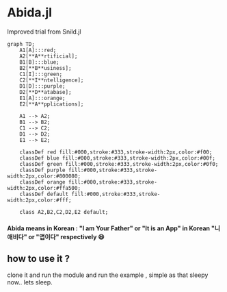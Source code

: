# Abida.jl
Improved trial from Snild.jl

```mermaid
graph TD;
    A1[A]:::red;
    A2[**A**rtificial];
    B1[B]:::blue;
    B2[**B**usiness];
    C1[I]:::green;
    C2[**I**ntelligence];
    D1[D]:::purple;
    D2[**D**atabase];
    E1[A]:::orange;
    E2[**A**pplications];

    A1 --> A2;
    B1 --> B2;
    C1 --> C2;
    D1 --> D2;
    E1 --> E2;

    classDef red fill:#000,stroke:#333,stroke-width:2px,color:#f00;
    classDef blue fill:#000,stroke:#333,stroke-width:2px,color:#00f;
    classDef green fill:#000,stroke:#333,stroke-width:2px,color:#0f0;
    classDef purple fill:#000,stroke:#333,stroke-width:2px,color:#800080;
    classDef orange fill:#000,stroke:#333,stroke-width:2px,color:#ffa500;
    classDef default fill:#000,stroke:#333,stroke-width:2px,color:#fff;

    class A2,B2,C2,D2,E2 default;

```
#### Abida means in Korean : "I am Your Father" or "It is an App" in Korean  "니 애비다" or "앱이다" respectively 😆

## how to use it ? 
clone it and run the module and run the example , simple as that
sleepy now.. lets sleep.
